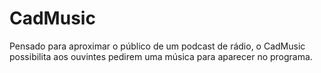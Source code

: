 # CadMusic

Pensado para aproximar o público de um podcast de rádio, o CadMusic possibilita aos ouvintes pedirem uma música para aparecer no programa.
